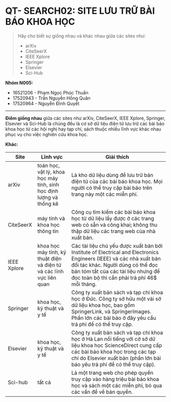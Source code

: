 # QT- SEARCH02: SITE LƯU TRỮ BÀI BÁO KHOA HỌC

> Hãy cho biết sự giống nhau và khác nhau giữa các sites như:
>
> - arXiv
> - CiteSeerX
> - IEEE Xplore
> - Springer
> - Elsevier
> - Sci-Hub

**Nhóm N005:**

- 16521206 - Phạm Ngọc Phúc Thuần
- 17520943 - Trần Nguyễn Hồng Quân
- 17520964 - Nguyễn Đình Quyết

---

**Điểm giống nhau** giữa các sites như arXiv, CiteSeerX, IEEE Xplore, Springer, Elsevier và Sci-Hub là chúng đều là cơ sở dữ liệu điện tử lưu trữ các bài báo khoa học từ các hội nghị hay tạp chí, sách thuộc nhiều lĩnh vực khác nhau phục vụ cho việc nghiên cứu khoa học.

**Khác:**

| Site | Lĩnh vực | Giải thích |
|--|--|--|
|arXiv|toán học, vật lý, khoa học máy tính, sinh học định lượng và thống kê|Là kho dữ liệu dùng để lưu trữ bản điện tử của các bài báo khoa học. Mọi người có thể truy cập bài báo trên trang này một các miễn phí.
|CiteSeerX|máy tính và khoa học thông tin|Công cụ tìm kiếm các bài báo khoa học từ dữ liệu lấy được ở các trang web có sẵn và công khai; không thu thập dữ liệu các trang web của nhà xuất bản.
|IEEE Xplore|khoa học máy tính, kỹ thuật điện và điện tử và các lĩnh vực liên quan|Các tài liệu chủ yếu được xuất bản bởi Institute of Electrical and Electronics Engineers (IEEE) và các nhà xuất bản đối tác khác. Người dùng có thể đọc bản tóm tắt của các tài liệu nhưng để đọc toàn bộ thì cần phải trả phí 46$ mỗi tháng.
|Springer|khoa học, kỹ thuật và y tế|Công ty xuất bản sách và tạp chí khoa học ở Đức. Công ty sở hữu một vài sở dữ liệu khoa học, bao gồm SpringerLink, và SpringerImages. Phần lớn các bài báo ở đây yêu cầu trả phí để có thể truy cập.
|Elsevier|khoa học, kỹ thuật và y tế|Công ty xuất bản sách và tạp chí khoa học ở Hà Lan nổi tiếng với cở sở dữ liệu khoa học ScienceDirect cung cấp các bài báo khoa học trong các tạp chí do Elsevier xuất bản (phần lớn bài báo yêu trả phí để có thể truy cập).
|Sci-hub|tất cả|Là một trang web cho phép quyền truy cập vào hàng triệu bài báo khoa học và sách một các miễn phí, bỏ qua các vấn đề về bản quyền.
